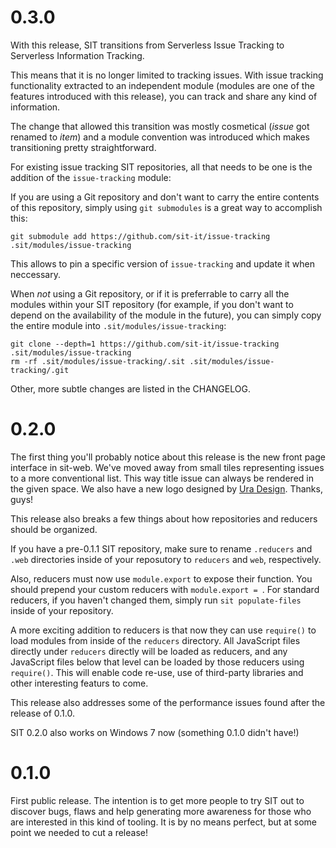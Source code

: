 # 0.3.0

With this release, SIT transitions from Serverless Issue Tracking to
Serverless Information Tracking.

This means that it is no longer limited to tracking issues. With
issue tracking functionality extracted to an independent module
(modules are one of the features introduced with this release),
you can track and share any kind of information.

The change that allowed this transition was mostly cosmetical
(*issue* got renamed to *item*) and a module convention was introduced
which makes transitioning pretty straightforward.

For existing issue tracking SIT repositories, all that needs to be
one is the addition of the `issue-tracking` module:

If you are using a Git repository and don't want to carry the entire contents of this repository, simply
using `git submodules` is a great way to accomplish this:

```
git submodule add https://github.com/sit-it/issue-tracking .sit/modules/issue-tracking
```

This allows to pin a specific version of `issue-tracking` and update it when neccessary.

When *not* using a Git repository, or if it is preferrable to carry all the modules within your SIT
repository (for example, if you don't want to depend on the availability of the module in the future),
you can simply copy the entire module into `.sit/modules/issue-tracking`:

```
git clone --depth=1 https://github.com/sit-it/issue-tracking .sit/modules/issue-tracking
rm -rf .sit/modules/issue-tracking/.sit .sit/modules/issue-tracking/.git
```

Other, more subtle changes are listed in the CHANGELOG.

# 0.2.0

The first thing you'll probably notice about this release is the new front
page interface in sit-web. We've moved away from small tiles representing
issues to a more conventional list. This way title issue can always be
rendered in the given space. We also have a new logo designed by 
[Ura Design](https://ura.design). Thanks, guys!

This release also breaks a few things about how repositories and reducers
should be organized.

If you have a pre-0.1.1 SIT repository, make sure to
rename `.reducers` and `.web` directories inside of your reposutory to 
`reducers` and `web`, respectively.

Also, reducers must now use `module.export` to expose their function. You
should prepend your custom reducers with `module.export = `. For standard
reducers, if you haven't changed them, simply run `sit populate-files` inside
of your repository.

A more exciting addition to reducers is that now they can use `require()`
to load modules from inside of the `reducers` directory. All JavaScript files
directly under `reducers` directly will be loaded as reducers, and any
JavaScript files below that level can be loaded by those reducers using
`require()`. This will enable code re-use, use of third-party libraries
and other interesting featurs to come.

This release also addresses some of the performance issues found after
the release of 0.1.0.

SIT 0.2.0 also works on Windows 7 now (something 0.1.0 didn't have!)

# 0.1.0

First public release. The intention is to get more people to try SIT out
to discover bugs, flaws and help generating more awareness for those who
are interested in this kind of tooling. It is by no means perfect, but
at some point we needed to cut a release!
